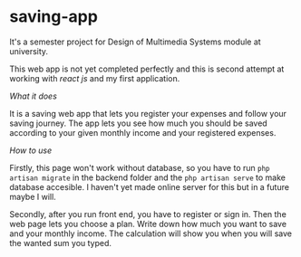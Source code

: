 # saving-app
It's a semester project for Design of Multimedia Systems module at university.

This web app is not yet completed perfectly and this is second attempt at working with *react js* and my first application.

*What it does*

It is a saving web app that lets you register your expenses and follow your saving journey. 
The app lets you see how much you should be saved according to your given monthly income and your registered expenses. 

*How to use*

Firstly, this page won't work without database, so you have to run `php artisan migrate` in the backend folder and the `php artisan serve` to make database accesible.
I haven't yet made online server for this but in a future maybe I will.

Secondly, after you run front end, you have to register or sign in. Then the web page lets you choose a plan. Write down how much you want to save and your monthly income.
The calculation will show you when you will save the wanted sum you typed.

